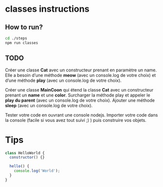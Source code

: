 # classes instructions

## How to run?

```Bash
cd ./steps
npm run classes
```

## TODO

Créer une classe **Cat** avec un constructeur prenant en paramètre un name. Elle a besoin d’une méthode **meow** (avec un console.log de votre choix) et d’une méthode **play** (avec un console.log de votre choix).

Créer une classe **MainCoon** qui étend la classe **Cat** avec un constructeur prenant un **name** et une **color**. Surcharger la méthode play et appeler le **play du parent** (avec un console.log de votre choix). Ajouter une méthode **sleep** (avec un console.log de votre choix).

Tester votre code en ouvrant une console nodejs. Importer votre code dans la console (facile si vous avez tout suivi ;) ) puis construire vos objets.

# Tips

```javascript
class HelloWorld {
  constructor() {}

  hello() {
    console.log('World');
  }
}
```
